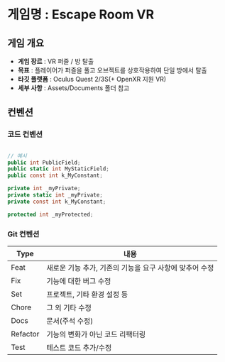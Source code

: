 # 게임명 : Escape Room VR

## 게임 개요

- **게임 장르** : VR 퍼즐 / 방 탈출
- **목표** : 플레이어가 퍼즐을 풀고 오브젝트를 상호작용하여 단일 방에서 탈출
- **타깃 플랫폼** : Oculus Quest 2/3S(+ OpenXR 지원 VR)
- **세부 사항** : Assets/Documents 폴더 참고

## 컨벤션

### 코드 컨벤션

```cs

// 예시
public int PublicField;
public static int MyStaticField;
public const int k_MyConstant;

private int _myPrivate;
private static int _myPrivate;
private const int k_MyConstant;

protected int _myProtected;


```

### Git 컨벤션

| Type     | 내용                                                    |
| -------- | ------------------------------------------------------- |
| Feat     | 새로운 기능 추가, 기존의 기능을 요구 사항에 맞추어 수정 |
| Fix      | 기능에 대한 버그 수정                                   |
| Set      | 프로젝트, 기타 환경 설정 등                             |
| Chore    | 그 외 기타 수정                                         |
| Docs     | 문서(주석 수정)                                         |
| Refactor | 기능의 변화가 아닌 코드 리팩터링                        |
| Test     | 테스트 코드 추가/수정                                   |
